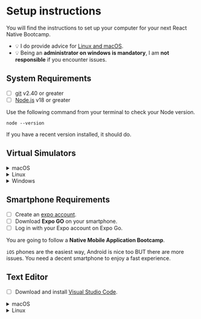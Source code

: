 # Setup instructions

You will find the instructions to set up your computer for your next React Native Bootcamp.

- 💡 I do provide advice for [Linux and macOS](https://davidl.fr/blog/react-native-setup).
- 💡 Being an **administrator on windows is mandatory**, I am **not responsible** if you encounter issues.

## System Requirements

- [ ] [git](https://git-scm.com/) v2.40 or greater
- [ ] [Node.js](https://nodejs.org/) v18 or greater

Use the following command from your terminal to check your Node version.

```console
node --version
```

If you have a recent version installed, it should do.

## Virtual Simulators

<details>
<summary>macOS</summary>

- [ ] [Xcode](https://apps.apple.com/fr/app/xcode/id497799835?mt=12) for macOS

Check if everything is working.

```console
xcode-select --install
```

To accept terms and conditions

```console
xcode-select -p
```

Should output something like `/Applications/Xcode.app/Contents/Developer` if it's not the case run `sudo xcode-select --reset`

- [ ] [Android Studio](https://developer.android.com/studio) with API levels 21+

</details>

<details>
<summary>Linux</summary>

- [ ] [Android Studio](https://developer.android.com/studio) with API levels 21+

</details>

<details>
<summary>Windows</summary>

- [ ] [Android Studio](https://developer.android.com/studio) with API levels 21+

</details>

## Smartphone Requirements

- [ ] Create an [expo account](https://expo.dev/signup).
- [ ] Download **Expo GO** on your smartphone.
- [ ] Log in with your Expo account on Expo Go.

You are going to follow a **Native Mobile Application Bootcamp**.

`iOS` phones are the easiest way, Android is nice too BUT there are more issues. You need a decent smartphone to enjoy a fast experience.

## Text Editor

- [ ] Download and install [Visual Studio Code](https://code.visualstudio.com/).

<details>
<summary>macOS</summary>

```console
brew install --cask visual-studio-code
```

</details>

<details>
<summary>Linux</summary>

```console
wget -q https://packages.microsoft.com/keys/microsoft.asc -O- | sudo apt-key add -
sudo add-apt-repository "deb [arch=amd64] https://packages.microsoft.com/repos/vscode stable main"
sudo apt update
sudo apt install code
```

</details>

